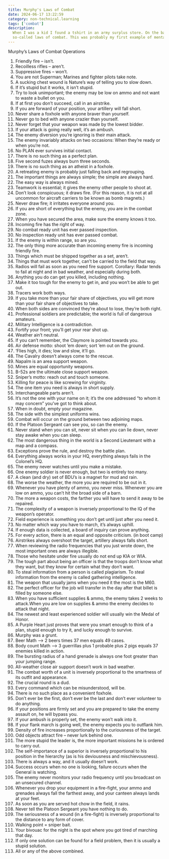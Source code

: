 ```yaml
---
title: Murphy's Laws of Combat
date: 2024-06-17 13:22:59
category: non-technical.learning
tags: ['combat']
description:
  When I was a kid I found a tshirt in an army surplus store. On the back was written about 30
  so-called laws of combat. This was probably my first example of mental models and rules of thumb.
---
```


Murphy’s Laws of Combat Operations

1. Friendly fire – isn’t.
2. Recoilless rifles – aren’t.
3. Suppressive fires – won’t.
4. You are not Superman; Marines and fighter pilots take note.
5. A sucking chest wound is Nature’s way of telling you to slow down.
6. If it’s stupid but it works, it isn’t stupid.
7. Try to look unimportant; the enemy may be low on ammo and not want to waste a bullet on you.
8. If at first you don’t succeed, call in an airstrike.
9. If you are forward of your position, your artillery will fall short.
10. Never share a foxhole with anyone braver than yourself.
11. Never go to bed with anyone crazier than yourself.
12. Never forget that your weapon was made by the lowest bidder.
13. If your attack is going really well, it’s an ambush.
14. The enemy diversion you’re ignoring is their main attack.
15. The enemy invariably attacks on two occasions: When they’re ready or when you’re not.
16. No PLAN ever survives initial contact.
17. There is no such thing as a perfect plan.
18. Five second fuzes always burn three seconds.
19. There is no such thing as an atheist in a foxhole.
20. A retreating enemy is probably just falling back and regrouping.
21. The important things are always simple; the simple are always hard.
22. The easy way is always mined.
23. Teamwork is essential; it gives the enemy other people to shoot at.
24. Don’t look conspicuous; it draws fire. (For this reason, it is not at all uncommon for aircraft
    carriers to be known as bomb magnets.)
25. Never draw fire; it irritates everyone around you.
26. If you are short of everything but the enemy, you are in the combat zone.
27. When you have secured the area, make sure the enemy knows it too.
28. Incoming fire has the right of way.
29. No combat ready unit has ever passed inspection.
30. No inspection ready unit has ever passed combat.
31. If the enemy is within range, so are you.
32. The only thing more accurate than incoming enemy fire is incoming friendly fire.
33. Things which must be shipped together as a set, aren’t.
34. Things that must work together, can’t be carried to the field that way.
35. Radios will fail as soon as you need fire support. Corollary: Radar tends to fail at night and
    in bad weather, and especially during both.
36. Anything you do can get you killed, including nothing.
37. Make it too tough for the enemy to get in, and you won’t be able to get out.
38. Tracers work both ways.
39. If you take more than your fair share of objectives, you will get more than your fair share of
    objectives to take.
40. When both sides are convinced they’re about to lose, they’re both right.
41. Professional soldiers are predictable; the world is full of dangerous amateurs.
42. Military Intelligence is a contradiction.
43. Fortify your front; you’ll get your rear shot up.
44. Weather ain’t neutral.
45. If you can’t remember, the Claymore is pointed towards you.
46. Air defense motto: shoot ’em down; sort ’em out on the ground.
47. ‘Flies high, it dies; low and slow, it’ll go.
48. The Cavalry doesn’t always come to the rescue.
49. Napalm is an area support weapon.
50. Mines are equal opportunity weapons.
51. B-52s are the ultimate close support weapon.
52. Sniper’s motto: reach out and touch someone.
53. Killing for peace is like screwing for virginity.
54. The one item you need is always in short supply.
55. Interchangeable parts aren’t.
56. It’s not the one with your name on it; it’s the one addressed “to whom it may concern” you’ve
    got to think about.
57. When in doubt, empty your magazine.
58. The side with the simplest uniforms wins.
59. Combat will occur on the ground between two adjoining maps.
60. If the Platoon Sergeant can see you, so can the enemy.
61. Never stand when you can sit, never sit when you can lie down, never stay awake when you can
    sleep.
62. The most dangerous thing in the world is a Second Lieutenant with a map and a compass.
63. Exceptions prove the rule, and destroy the battle plan.
64. Everything always works in your HQ, everything always fails in the Colonel’s HQ.
65. The enemy never watches until you make a mistake.
66. One enemy soldier is never enough, but two is entirely too many.
67. A clean (and dry) set of BDU’s is a magnet for mud and rain.
68. The worse the weather, the more you are required to be out in it.
69. Whenever you have plenty of ammo, you never miss. Whenever you are low on ammo, you can’t hit
    the broad side of a barn.
70. The more a weapon costs, the farther you will have to send it away to be repaired.
71. The complexity of a weapon is inversely proportional to the IQ of the weapon’s operator.
72. Field experience is something you don’t get until just after you need it.
73. No matter which way you have to march, it’s always uphill.
74. If enough data is collected, a board of inquiry can prove anything.
75. For every action, there is an equal and opposite criticism. (in boot camp)
76. Airstrikes always overshoot the target, artillery always falls short.
77. When reviewing the radio frequencies that you just wrote down, the most important ones are
    always illegible.
78. Those who hesitate under fire usually do not end up KIA or WIA.
79. The tough part about being an officer is that the troops don’t know what they want, but they
    know for certain what they don’t want.
80. To steal information from a person is called plagiarism. To steal information from the enemy is
    called gathering intelligence.
81. The weapon that usually jams when you need it the most is the M60.
82. The perfect officer for the job will transfer in the day after that billet is filled by someone
    else.
83. When you have sufficient supplies & ammo, the enemy takes 2 weeks to attack.When you are low on
    supplies & ammo the enemy decides to attack that night.
84. The newest and least experienced soldier will usually win the Medal of Honor.
85. A Purple Heart just proves that were you smart enough to think of a plan, stupid enough to try
    it, and lucky enough to survive.
86. Murphy was a grunt.
87. Beer Math –> 2 beers times 37 men equals 49 cases.
88. Body count Math –> 3 guerrillas plus 1 probable plus 2 pigs equals 37 enemies killed in action.
89. The bursting radius of a hand grenade is always one foot greater than your jumping range.
90. All-weather close air support doesn’t work in bad weather.
91. The combat worth of a unit is inversely proportional to the smartness of its outfit and
    appearance.
92. The crucial round is a dud.
93. Every command which can be misunderstood, will be.
94. There is no such place as a convenient foxhole.
95. Don’t ever be the first, don’t ever be the last and don’t ever volunteer to do anything.
96. If your positions are firmly set and you are prepared to take the enemy assault on, he will
    bypass you.
97. If your ambush is properly set, the enemy won’t walk into it.
98. If your flank march is going well, the enemy expects you to outflank him.
99. Density of fire increases proportionally to the curiousness of the target.
100. Odd objects attract fire – never lurk behind one.
101. The more stupid the leader is, the more important missions he is ordered to carry out.
102. The self-importance of a superior is inversely proportional to his position in the hierarchy
     (as is his deviousness and mischievousness).
103. There is always a way, and it usually doesn’t work.
104. Success occurs when no one is looking, failure occurs when the General is watching.
105. The enemy never monitors your radio frequency until you broadcast on an unsecured channel.
106. Whenever you drop your equipment in a fire-fight, your ammo and grenades always fall the
     farthest away, and your canteen always lands at your feet.
107. As soon as you are served hot chow in the field, it rains.
108. Never tell the Platoon Sergeant you have nothing to do.
109. The seriousness of a wound (in a fire-fight) is inversely proportional to the distance to any
     form of cover.
110. Walking point = sniper bait.
111. Your bivouac for the night is the spot where you got tired of marching that day.
112. If only one solution can be found for a field problem, then it is usually a stupid solution.
113. All or any of the above combined.
